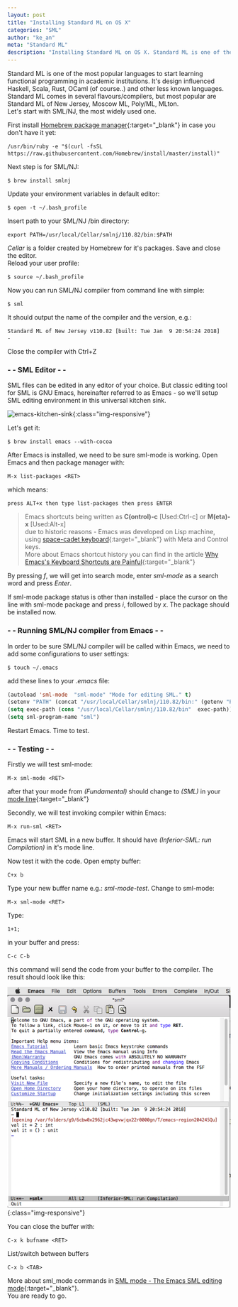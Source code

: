 ```yaml
---
layout: post
title: "Installing Standard ML on OS X"
categories: "SML"
author: "ke_an"
meta: "Standard ML"
description: "Installing Standard ML on OS X. Standard ML is one of the most popular languages to start learning functional programming in academic institutions. It’s design influenced Haskell, Scala, Rust, OCaml (of course..) and other less known languages. Standard ML comes in several flavours/compilers, but most popular are Standard ML of New Jersey, Moscow ML, Poly/ML, MLton. Let’s start with SML/NJ, the most widely used one."
---
```

Standard ML is one of the most popular languages to start
learning functional programming in academic institutions. 
It's design influenced Haskell, Scala, Rust, OCaml (of course..)
and other less known languages. Standard ML comes in several flavours/compilers, but
most popular are Standard ML of New Jersey, Moscow ML, Poly/ML, MLton.   
Let's start with SML/NJ, the most widely used one.

First install [Homebrew package manager](https://brew.sh/){:target="_blank"} in case you don't have it yet:

```
/usr/bin/ruby -e "$(curl -fsSL https://raw.githubusercontent.com/Homebrew/install/master/install)"
```

Next step is for SML/NJ:
```
$ brew install smlnj
```

Update your environment variables in default editor:
```
$ open -t ~/.bash_profile
```

Insert path to your SML/NJ /bin directory:
```
export PATH=/usr/local/Cellar/smlnj/110.82/bin:$PATH
```

_Cellar_ is a folder created by Homebrew for it's packages. 
Save and close the editor.   
Reload your user profile:
```
$ source ~/.bash_profile
```
Now you can run SML/NJ compiler from command line with simple:
```
$ sml
```
It should output the name of the compiler and the version, e.g.:
```
Standard ML of New Jersey v110.82 [built: Tue Jan  9 20:54:24 2018]
-
```
Close the compiler with Ctrl+Z

### - - SML Editor - -

SML files can be edited in any editor of your choice.
But classic editing tool for SML is GNU Emacs, hereinafter referred to as
Emacs - so we'll setup SML editing environment in this universal kitchen sink.

![emacs-kitchen-sink](http://ergoemacs.org/emacs/i/emacs_kitchen_sink_icon_1987.png
){:class="img-responsive"}

Let's get it:
```
$ brew install emacs --with-cocoa
```

After Emacs is installed, we need to be sure sml-mode is working.
Open Emacs and then package manager with:

``` 
M-x list-packages <RET>
```
which means:
```
press ALT+x then type list-packages then press ENTER
```

> Emacs shortcuts being written as **C(ontrol)-c** [Used:Ctrl-c] or **M(eta)-x** [Used:Alt-x]   
due to historic reasons - Emacs was developed on Lisp machine, using
[space-cadet keyboard](https://en.wikipedia.org/wiki/Space-cadet_keyboard){:target="_blank"} with
Meta and Control keys.   
More about Emacs shortcut history you can find in the article 
[Why Emacs's Keyboard Shortcuts are Painful](http://ergoemacs.org/emacs/emacs_kb_shortcuts_pain.html
){:target="_blank"} 

By pressing _f_, we will get into search mode, enter _sml-mode_ as a search word and 
press _Enter_.

If sml-mode package status is other than installed - place the cursor on the
line with sml-mode package and press _i_, followed by _x_. 
The package should be installed now.

### - - Running SML/NJ compiler from Emacs - -

In order to be sure SML/NJ compiler will be called within Emacs, we need to add
some configurations to user settings:
```
$ touch ~/.emacs 
```

add these lines to your _.emacs_ file:
``` lisp
(autoload 'sml-mode  "sml-mode" "Mode for editing SML." t)
(setenv "PATH" (concat "/usr/local/Cellar/smlnj/110.82/bin:" (getenv "PATH")))
(setq exec-path (cons "/usr/local/Cellar/smlnj/110.82/bin"  exec-path))
(setq sml-program-name "sml")
```

Restart Emacs. Time to test.

### - - Testing - - 

Firstly we will test sml-mode:
```
M-x sml-mode <RET>
```
after that your mode from _(Fundamental)_ should change to _(SML)_
in your 
[mode line](https://www.gnu.org/software/emacs/manual/html_node/emacs/Mode-Line.html){:target="_blank"} 

Secondly, we will test invoking compiler within Emacs:
```
M-x run-sml <RET>
```

Emacs will start SML in a new buffer. 
It should have _(Inferior-SML: run Compilation)_ in it's mode line.

Now test it with the code. Open empty buffer:
```
C+x b 
```

Type your new buffer name e.g.: _sml-mode-test_. Change to sml-mode:
```
M-x sml-mode <RET> 
```

Type: 
```
1+1;
```

in your buffer and press:
```
C-c C-b
```

this command will send the code from your buffer to the compiler.
The result should look like this:

![emacs-sml-mode](/assets/img/2018-03-03_emacs_sml.png){:class="img-responsive"}

You can close the buffer with:
```
C-x k bufname <RET>
```

List/switch between buffers
```
C-x b <TAB>
```

More about sml_mode commands in
[SML mode - The Emacs SML editing mode](https://www.smlnj.org/doc/Emacs/sml-mode.html){:target="_blank"}.   
You are ready to go.

